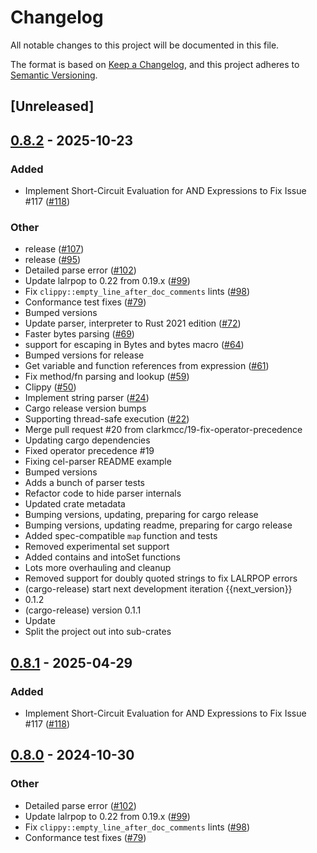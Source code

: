 # Changelog

All notable changes to this project will be documented in this file.

The format is based on [Keep a Changelog](https://keepachangelog.com/en/1.0.0/),
and this project adheres to [Semantic Versioning](https://semver.org/spec/v2.0.0.html).

## [Unreleased]

## [0.8.2](https://github.com/zystem-io/cel-rust/compare/cel-parser-v0.8.1...cel-parser-v0.8.2) - 2025-10-23

### Added

- Implement Short-Circuit Evaluation for AND Expressions to Fix Issue #117 ([#118](https://github.com/zystem-io/cel-rust/pull/118))

### Other

- release ([#107](https://github.com/zystem-io/cel-rust/pull/107))
- release ([#95](https://github.com/zystem-io/cel-rust/pull/95))
- Detailed parse error ([#102](https://github.com/zystem-io/cel-rust/pull/102))
- Update lalrpop to 0.22 from 0.19.x ([#99](https://github.com/zystem-io/cel-rust/pull/99))
- Fix `clippy::empty_line_after_doc_comments` lints ([#98](https://github.com/zystem-io/cel-rust/pull/98))
- Conformance test fixes ([#79](https://github.com/zystem-io/cel-rust/pull/79))
- Bumped versions
- Update parser, interpreter to Rust 2021 edition ([#72](https://github.com/zystem-io/cel-rust/pull/72))
- Faster bytes parsing ([#69](https://github.com/zystem-io/cel-rust/pull/69))
- support for escaping in Bytes and bytes macro ([#64](https://github.com/zystem-io/cel-rust/pull/64))
- Bumped versions for release
- Get variable and function references from expression ([#61](https://github.com/zystem-io/cel-rust/pull/61))
- Fix method/fn parsing and lookup ([#59](https://github.com/zystem-io/cel-rust/pull/59))
- Clippy ([#50](https://github.com/zystem-io/cel-rust/pull/50))
- Implement string parser ([#24](https://github.com/zystem-io/cel-rust/pull/24))
- Cargo release version bumps
- Supporting thread-safe execution ([#22](https://github.com/zystem-io/cel-rust/pull/22))
- Merge pull request #20 from clarkmcc/19-fix-operator-precedence
- Updating cargo dependencies
- Fixed operator precedence #19
- Fixing cel-parser README example
- Bumped versions
- Adds a bunch of parser tests
- Refactor code to hide parser internals
- Updated crate metadata
- Bumping versions, updating, preparing for cargo release
- Bumping versions, updating readme, preparing for cargo release
- Added spec-compatible `map` function and tests
- Removed experimental set support
- Added contains and intoSet functions
- Lots more overhauling and cleanup
- Removed support for doubly quoted strings to fix LALRPOP errors
- (cargo-release) start next development iteration {{next_version}}
- 0.1.2
- (cargo-release) version 0.1.1
- Update
- Split the project out into sub-crates

## [0.8.1](https://github.com/clarkmcc/cel-rust/compare/cel-parser-v0.8.0...cel-parser-v0.8.1) - 2025-04-29

### Added

- Implement Short-Circuit Evaluation for AND Expressions to Fix Issue #117 ([#118](https://github.com/clarkmcc/cel-rust/pull/118))

## [0.8.0](https://github.com/clarkmcc/cel-rust/compare/cel-parser-v0.7.1...cel-parser-v0.8.0) - 2024-10-30

### Other

- Detailed parse error ([#102](https://github.com/clarkmcc/cel-rust/pull/102))
- Update lalrpop to 0.22 from 0.19.x ([#99](https://github.com/clarkmcc/cel-rust/pull/99))
- Fix `clippy::empty_line_after_doc_comments` lints ([#98](https://github.com/clarkmcc/cel-rust/pull/98))
- Conformance test fixes ([#79](https://github.com/clarkmcc/cel-rust/pull/79))
